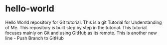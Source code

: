 # hello-world
Hello World repository for Git tutorial.
This is a git Tutorial for Understanding of Me.
This repository is built step by step in the tutorial.
This tutorial focuses mainly on Git and using GitHub as its remote.
This is another new line - Push Branch to GitHub
